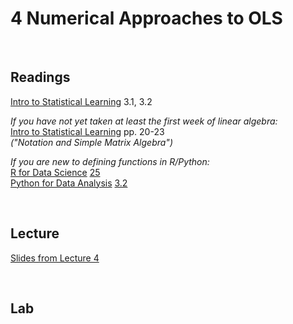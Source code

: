# 4 Numerical Approaches to OLS  

<br>

## Readings  

[Intro to Statistical Learning](https://www.statlearning.com/) 3.1, 3.2  

_If you have not yet taken at least the first week of linear algebra:_  
[Intro to Statistical Learning](https://www.statlearning.com/) pp. 20-23  
_("Notation and Simple Matrix Algebra")_  

_If you are new to defining functions in R/Python:_  
[R for Data Science](https://r4ds.hadley.nz/) [25](https://r4ds.hadley.nz/functions)   
[Python for Data Analysis](https://wesmckinney.com/book/) [3.2](https://wesmckinney.com/book/python-builtin#functions)  

<br>

## Lecture 

[Slides from Lecture 4](https://pjakiela.github.io/ECON370/ECON370-L4-ols-2024-handout.pdf) 

<br>

## Lab
